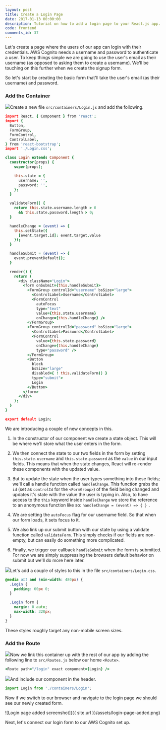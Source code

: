 ```yaml
---
layout: post
title: Create a Login Page
date: 2017-01-13 00:00:00
description: Tutorial on how to add a login page to your React.js app.
code: frontend
comments_id: 37
---
```


Let's create a page where the users of our app can login with their credentials. AWS Cognito needs a username and password to authenticate a user. To keep things simple we are going to use the user's email as their username (as opposed to asking them to create a username). We'll be touching on this further when we create the signup form.

So let's start by creating the basic form that'll take the user's email (as their username) and password.

### Add the Container

<img class="code-marker" src="{{ site.url }}/assets/s.png" />Create a new file `src/containers/Login.js` and add the following.

``` coffee
import React, { Component } from 'react';
import {
  Button,
  FormGroup,
  FormControl,
  ControlLabel,
} from 'react-bootstrap';
import './Login.css';

class Login extends Component {
  constructor(props) {
    super(props);

    this.state = {
      username: '',
      password: '',
    };
  }

  validateForm() {
    return this.state.username.length > 0
      && this.state.password.length > 0;
  }

  handleChange = (event) => {
    this.setState({
      [event.target.id]: event.target.value
    });
  }

  handleSubmit = (event) => {
    event.preventDefault();
  }

  render() {
    return (
      <div className="Login">
        <form onSubmit={this.handleSubmit}>
          <FormGroup controlId="username" bsSize="large">
            <ControlLabel>Username</ControlLabel>
            <FormControl
              autoFocus
              type="text"
              value={this.state.username}
              onChange={this.handleChange} />
          </FormGroup>
          <FormGroup controlId="password" bsSize="large">
            <ControlLabel>Password</ControlLabel>
            <FormControl
              value={this.state.password}
              onChange={this.handleChange}
              type="password" />
          </FormGroup>
          <Button
            block
            bsSize="large"
            disabled={ ! this.validateForm() }
            type="submit">
            Login
          </Button>
        </form>
      </div>
    );
  }
}

export default Login;
```

We are introducing a couple of new concepts in this.

1. In the constructor of our component we create a state object. This will be where we'll store what the user enters in the form.

2. We then connect the state to our two fields in the form by setting `this.state.username` and `this.state.password` as the `value` in our input fields. This means that when the state changes, React will re-render these components with the updated value.

3. But to update the state when the user types something into these fields; we'll call a handle function called `handleChange`. This function grabs the `id` (set as `controlId` for the `<FormGroup>`) of the field being changed and updates it's state with the value the user is typing in. Also, to have access to the `this` keyword inside `handleChange` we store the reference to an anonymous function like so: `handleChange = (event) => { } `.

4. We are setting the `autoFocus` flag for our username field. So that when our form loads, it sets focus to it.

5. We also link up our submit button with our state by using a validate function called `validateForm`. This simply checks if our fields are non-empty, but can easily do something more complicated.

6. Finally, we trigger our callback `handleSubmit` when the form is submitted. For now we are simply suppressing the browsers default behavior on submit but we'll do more here later.

<img class="code-marker" src="{{ site.url }}/assets/s.png" />Let's add a couple of styles to this in the file `src/containers/Login.css`.

``` css
@media all and (min-width: 480px) {
  .Login {
    padding: 60px 0;
  }

  .Login form {
    margin: 0 auto;
    max-width: 320px;
  }
}
```

These styles roughly target any non-mobile screen sizes.

### Add the Route

<img class="code-marker" src="{{ site.url }}/assets/s.png" />Now we link this container up with the rest of our app by adding the following line to `src/Routes.js` below our home `<Route>`.

``` coffee
<Route path="/login" exact component={Login} />
```

<img class="code-marker" src="{{ site.url }}/assets/s.png" />And include our component in the header.

``` javascript
import Login from './containers/Login';
```

Now if we switch to our browser and navigate to the login page we should see our newly created form.

![Login page added screenshot]({{ site.url }}/assets/login-page-added.png)

Next, let's connect our login form to our AWS Cognito set up.

